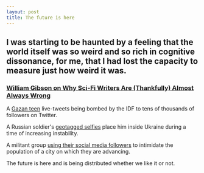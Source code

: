 ```yaml
---
layout: post
title: The future is here
---
```


## I was starting to be haunted by a feeling that the world itself was so weird and so rich in cognitive dissonance, for me, that I had lost the capacity to measure just how weird it was.

### [William Gibson on Why Sci-Fi Writers Are (Thankfully) Almost Always Wrong](http://www.wired.com/2012/09/interview-with-william-gibson/all/)

A [Gazan teen](https://twitter.com/Farah_Gazan) live-tweets being bombed by the IDF to tens of thousands of followers on Twitter.

A Russian soldier's [geotagged selfies](http://petapixel.com/2014/08/01/soldiers-geotagged-instagram-selfies-lands-russia-putin-in-hot-water/) place him inside Ukraine during a time of increasing instability.

A militant group [using their social media followers](http://www.theatlantic.com/international/archive/2014/06/isis-iraq-twitter-social-media-strategy/372856/) to intimidate the population of a city on which they are advancing.

The future is here and is being distributed whether we like it or not.